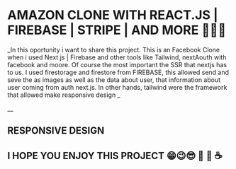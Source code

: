 # AMAZON CLONE WITH REACT.JS | FIREBASE | STRIPE | AND MORE 🚀🚀🚀

_In this oportunity i want to share this project. This is an Facebook Clone when i used Next.js | Firebase and other tools like Tailwind, nextAouth with facebook and moore. Of course the most important the SSR that nextjs has to us. I used firestorage and firestore from FIREBASE, this allowed send and seve the as images as well as the data about user, that information about user coming from auth next.js. In other hands, tailwind were the framework that allowed make responsive design _

 __

## RESPONSIVE DESIGN


## I HOPE YOU ENJOY THIS PROJECT 😁😉😎 🚀 🍺 ☕

